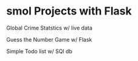 # smol Projects with  Flask 
Global Crime Statstics w/ live data

Guess the Number Game w/ Flask

Simple Todo list w/ SQl db